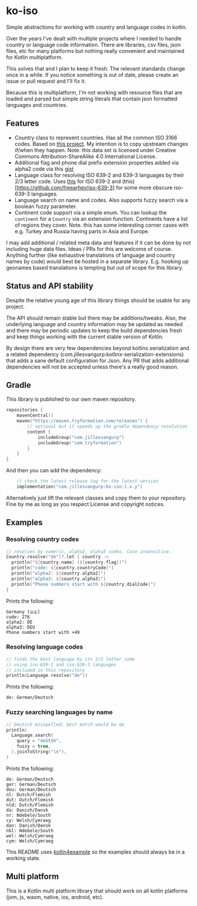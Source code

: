# ko-iso

Simple abstractions for working with country and language codes in kotlin.

Over the years I've dealt with multiple projects where I needed to handle country or language code information. There are libraries, csv files, json files, etc for many platforms but nothing really convenient and maintained for Kotlin multiplatform. 

This solves that and I plan to keep it fresh. The relevant standards change once in a while. If you notice something is out of date, please create an issue or pull request and I'll fix it.

Because this is multiplatform, I'm not working with resource files that are loaded and parsed but simple string literals that contain json formatted languages and countries.

## Features

- Country class to represent countries. Has all the common ISO 3166 codes. Based on [this project](https://github.com/lukes/ISO-3166-Countries-with-Regional-Codes). My intention is to copy upstream changes if/when they happen. Note. this data set is licensed under Creative Commons Attribution-ShareAlike 4.0 International License. 
- Additional flag and phone dial prefix extension properties added via alpha2 code via this [gist](https://gist.github.com/devhammed/78cfbee0c36dfdaa4fce7e79c0d39208)
- Language class for resolving ISO 639-2 and 639-3 languages by their 2/3 letter code. Uses [this](https://github.com/freearhey/iso-639-3/blob/master/index.json) for ISO 639-2 and (this)[https://github.com/freearhey/iso-639-3] for some more obscure iso-639-3 languages.
- Language search on name and codes. Also supports fuzzy search via a boolean fuzzy parameter. 
- Continent code support via a simple enum. You can lookup the `continent` for a `Country` via an extension function. Continents have a list of regions they cover. Note. this has some interesting corner cases with e.g. Turkey and Russia having parts in Asia and Europe.

I may add additional / related meta data and features if it can be done by not including huge data files. Ideas / PRs for this are welcome of course. Anything further (like exhaustive translations of language and country names by code) would best be hosted in a separate library. E.g. hooking up geonames based translations is tempting but out of scope for this library.

## Status and API stability

Despite the relative young age of this library things should be usable for any project. 

The API should remain stable but there may be additions/tweaks. Also, the underlying language and country information may be updated as needed and there may be periodic updates to keep the build dependencies fresh and keep things working with the current stable version of Kotlin.

By design there are very few dependencies beyond kotlinx.serialization and a related dependency (com.jillesvangurp:kotlinx-serialization-extensions) that adds a sane default configuration for Json. Any PR that adds additional dependencies will not be accepted unless there's a really good reason.

## Gradle

This library is published to our own maven repository.

```kotlin
repositories {
    mavenCentral()
    maven("https://maven.tryformation.com/releases") {
        // optional but it speeds up the gradle dependency resolution
        content {
            includeGroup("com.jillesvangurp")
            includeGroup("com.tryformation")
        }
    }
}
```

And then you can add the dependency:

```kotlin
    // check the latest release tag for the latest version
    implementation("com.jillesvangurp:ko-iso:1.x.y")
```

Alternatively just lift the relevant classes and copy them to your repository. Fine by me as long as you respect License and copyright notices. 

## Examples

### Resolving country codes

```kotlin
// resolves by numeric, alpha2, alpha3 codes. Case insensitive.
Country.resolve("de")?.let { country ->
  println("${country.name} (${country.flag})")
  println("code: ${country.countryCode}")
  println("alpha2: ${country.alpha2}")
  println("alpha3: ${country.alpha3}")
  println("Phone numbers start with ${country.dialCode}")
}
```

Prints the following:

```text
Germany (🇩🇪)
code: 276
alpha2: DE
alpha3: DEU
Phone numbers start with +49
```

### Resolving language codes

```kotlin
// finds the best language by its 2/3 letter code
// using iso-639-2 and iso-639-3 languages
// included in this repository
println(Language.resolve("de"))
```

Prints the following:

```text
de: German/Deutsch
```

### Fuzzy searching languages by name

```kotlin
// Deutsch misspelled; best match would be de
println(
  Language.search(
    query = "deUtSh",
    fuzzy = true,
  ).joinToString("\n"),
)
```

Prints the following:

```text
de: German/Deutsch
ger: German/Deutsch
deu: German/Deutsch
nl: Dutch/Flemish
dut: Dutch/Flemish
nld: Dutch/Flemish
da: Danish/Dansk
nr: Ndebele/South
cy: Welsh/Cymraeg
dan: Danish/Dansk
nbl: Ndebele/South
wel: Welsh/Cymraeg
cym: Welsh/Cymraeg
```

This README uses [kotlin4example](https://github.com/jillesvangurp/kotlin4example) so the examples should always be in a working state.   

## Multi platform

This is a Kotlin multi platform library that should work on all kotlin platforms (jvm, js, wasm, native, ios, android, etc).

